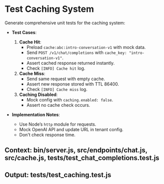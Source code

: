 # Test Caching System

Generate comprehensive unit tests for the caching system:

- **Test Cases**:
  1. **Cache Hit**:
     - Preload `cache:abc:intro-conversation-v1` with mock data.
     - Send `POST /v1/chat/completions` with `cache_key: "intro-conversation-v1"`.
     - Assert cached response returned instantly.
     - Check `[INFO] Cache hit` log.
  2. **Cache Miss**:
     - Send same request with empty cache.
     - Assert new response stored with TTL 86400.
     - Check `[INFO] Cache miss` log.
  3. **Caching Disabled**:
     - Mock config with `caching.enabled: false`.
     - Assert no cache check occurs.

- **Implementation Notes**:
  - Use Node’s `http` module for requests.
  - Mock OpenAI API and update URL in tenant config.
  - Don't check response time.

## Context: bin/server.js, src/endpoints/chat.js, src/cache.js, tests/test_chat_completions.test.js
## Output: tests/test_caching.test.js
